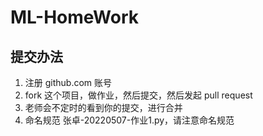 # ML-HomeWork

## 提交办法

1. 注册 github.com 账号
2. fork 这个项目，做作业，然后提交，然后发起 pull request
3. 老师会不定时的看到你的提交，进行合并
4. 命名规范  张卓-20220507-作业1.py，请注意命名规范
